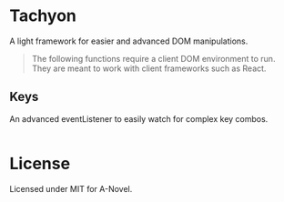 # Tachyon

A light framework for easier and advanced DOM manipulations.

> The following functions require a client DOM environment to run. They are meant
> to work with client frameworks such as React.

## Keys

An advanced eventListener to easily watch for complex key combos.

```javascript

```

# License

Licensed under MIT for A-Novel.